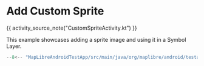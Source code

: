 # Add Custom Sprite

{{ activity_source_note("CustomSpriteActivity.kt") }}

This example showcases adding a sprite image and using it in a Symbol Layer.

```kotlin
--8<-- "MapLibreAndroidTestApp/src/main/java/org/maplibre/android/testapp/activity/style/CustomSpriteActivity.kt:addImage"
```
